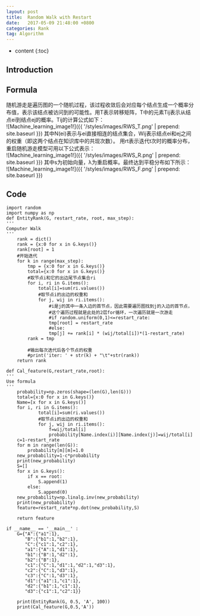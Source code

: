 ```yaml
---
layout: post
title:  Random Walk with Restart
date:   2017-05-09 21:48:00 +0800
categories: Rank
tag: Algorithm
---
```


* content
{:toc}


## Introduction

## Formula
随机游走是遍历图的一个随机过程，该过程收敛后会对应每个结点生成一个概率分布值，表示该结点被访问到的可能性。用T表示转移矩阵，T中的元素Tij表示从结点ei到结点ej的概率。Tij的计算公式如下：<br>
![Machine_learning_image1!]({{ '/styles/images/RWS_T.png' | prepend: site.baseurl }})
其中N(ei)表示与ei直接相连的结点集合，Wij表示结点ei和ej之间的权重（即这两个结点在知识库中的共现次数）。
用rt表示迭代t次时的概率分布，重启随机游走模型可用以下公式表示：<br>
![Machine_learning_image1!]({{ '/styles/images/RWS_R.png' | prepend: site.baseurl }})
其中s为初始向量，λ为重启概率。最终达到平稳分布如下所示：<br>
![Machine_learning_image1!]({{ '/styles/images/RWS_F.png' | prepend: site.baseurl }})


## Code
	import random
	import numpy as np
	def EntityRank(G, restart_rate, root, max_step):  
	'''
	Computer Walk
	'''
	    rank = dict()  
	    rank = {x:0 for x in G.keys()}  
	    rank[root] = 1  
	    #开始迭代  
	    for k in range(max_step):  
	        tmp = {x:0 for x in G.keys()}
	        total={x:0 for x in G.keys()}
	        #取节点i和它的出边尾节点集合ri  
	        for i, ri in G.items():
	            total[i]=sum(ri.values())
	            #取节点i的出边的权重和
	            for j, wij in ri.items():
	                #i是j的其中一条入边的首节点，因此需要遍历图找到j的入边的首节点，  
	                #这个遍历过程就是此处的2层for循环，一次遍历就是一次游走 
	                #if random.uniform(0,1)<=restart_rate:
	                tmp[root] = restart_rate
	                #else:       
	                tmp[j] += rank[i] * (wij/total[i])*(1-restart_rate)
	        rank = tmp  
	  
	        #输出每次迭代后各个节点的权重  
	        #print('iter: ' + str(k) + "\t"+str(rank)) 
	    return rank  

	def Cal_feature(G,restart_rate,root):
	'''
	Use formula
	'''
	    probability=np.zeros(shape=(len(G),len(G)))
	    total={x:0 for x in G.keys()}
	    Name=[x for x in G.keys()]
	    for i, ri in G.items():
	            total[i]=sum(ri.values())
	            #取节点i的出边的权重和
	            for j, wij in ri.items():
	                f=wij/total[i]
	                probability[Name.index(i)][Name.index(j)]=wij/total[i]
	    c=1-restart_rate
	    for m in range(len(G)):
	        probability[m][m]=1.0
	    new_probability=1-c*probability
	    print(new_probability)
	    S=[]
	    for x in G.keys():
	        if x == root:
	            S.append(1)
	        else:
	            S.append(0)
	    new_probability=np.linalg.inv(new_probability)
	    print(new_probability)
	    feature=restart_rate*np.dot(new_probability,S)
	    
	    return feature
	  
	if __name__ == '__main__' :  
	    G={"A":{"a1":1},
	       "B":{"b1":1,"b2":1},
	       "C":{"c1":1,"c2":1},
	       "a1":{"A":1,"d1":1},
	       "b1":{"B":1,"d2":1},
	       "b2":{"B":1},
	       "c1":{"C":1,"d1":1,"d2":1,"d3":1},
	       "c2":{"C":1,"d3":1},
	       "c3":{"C":1,"d3":1},
	       "d1":{"a1":1,"c1":1},
	       "d2":{"b1":1,"c1":1},
	       "d3":{"c1":1,"c2":1}}
	  
	    print(EntityRank(G, 0.5, 'A', 100))
	    print(Cal_feature(G,0.5,'A'))